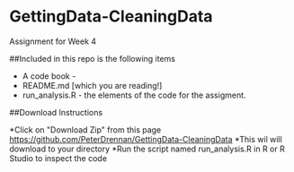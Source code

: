 # GettingData-CleaningData
Assignment for Week 4

##Included in this repo is the following items
* A code book - 
* README.md [which you are reading!]
* run_analysis.R - the elements of the code for the assigment. 

##Download Instructions

*Click on "Download Zip" from this page https://github.com/PeterDrennan/GettingData-CleaningData
*This wil will download to your directory
*Run the script named run_analysis.R in R or R Studio to inspect the code

